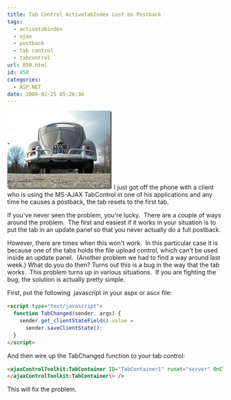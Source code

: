 ```yaml
---
title: Tab Control ActiveTabIndex Lost on Postback
tags:
  - activetabindex
  - ajax
  - postback
  - tab control
  - tabcontrol
url: 850.html
id: 850
categories:
  - ASP.NET
date: 2009-02-25 05:26:36
---
```


![tran-land-01](/uploads/2009/02/tran-land-01.jpg) I just got off the phone with a client who is using the MS-AJAX TabControl in one of his applications and any time he causes a postback, the tab resets to the first tab.

If you've never seen the problem, you're lucky.  There are a couple of ways around the problem.  The first and easiest if it works in your situation is to put the tab in an update panel so that you never actually do a full postback.

However, there are times when this won't work.  In this particular case it is because one of the tabs holds the file upload control, which can't be used inside an update panel.  (Another problem we had to find a way around last week.) What do you do then? Turns out this is a bug in the way that the tab works.  This problem turns up in various situations.  If you are fighting the bug, the solution is actually pretty simple.

First, put the following  javascript in your aspx or ascx file:

``` html
<script type="text/javascript">
  function TabChanged(sender, args) {
    sender.get_clientStateField().value =
      sender.saveClientState();
  }
</script>
```

And then wire up the TabChanged function to your tab control:

``` html
<ajaxControlToolkit:TabContainer ID="TabContainer1" runat="server" OnClientActiveTabChanged="TabChanged" >
</ajaxControlToolkit:TabContainer\> />
```

This will fix the problem.
